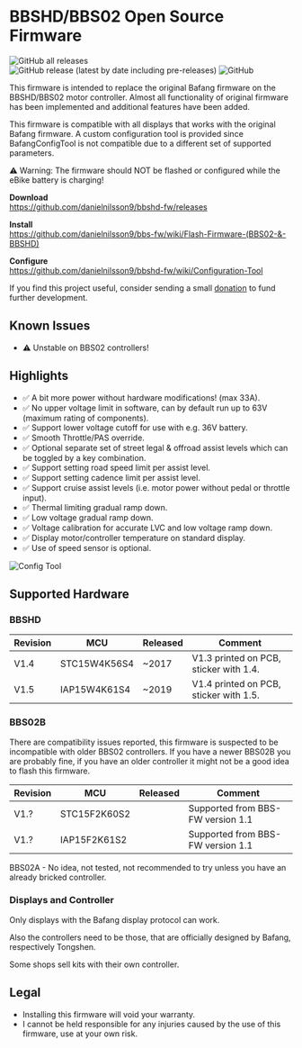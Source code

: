 # BBSHD/BBS02 Open Source Firmware

![GitHub all releases](https://img.shields.io/github/downloads/danielnilsson9/bbs-fw/total?style=for-the-badge)
![GitHub release (latest by date including pre-releases)](https://img.shields.io/github/v/release/danielnilsson9/bbs-fw?include_prereleases&style=for-the-badge)
![GitHub](https://img.shields.io/github/license/danielnilsson9/bbs-fw?style=for-the-badge)

This firmware is intended to replace the original Bafang firmware on the BBSHD/BBS02 motor controller. Almost all functionality of original firmware has been implemented and additional features have been added.

This firmware is compatible with all displays that works with the original Bafang firmware. A custom configuration tool is provided since BafangConfigTool is not compatible due to a different set of supported parameters.

⚠️ Warning: The firmware should NOT be flashed or configured while the eBike battery is charging!

**Download**  
https://github.com/danielnilsson9/bbshd-fw/releases

**Install**  
https://github.com/danielnilsson9/bbs-fw/wiki/Flash-Firmware-(BBS02-&-BBSHD)

**Configure**  
https://github.com/danielnilsson9/bbshd-fw/wiki/Configuration-Tool


If you find this project useful, consider sending a small [donation](https://www.paypal.com/donate/?business=LVAYFCMQYN8F4&no_recurring=0&item_name=BBSHD-FW&currency_code=USD) to fund further development.

## Known Issues
* ⚠️ Unstable on BBS02 controllers!

## Highlights
* ✅ A bit more power without hardware modifications! (max 33A). 
* ✅ No upper voltage limit in software, can by default run up to 63V (maximum rating of components).
* ✅ Support lower voltage cutoff for use with e.g. 36V battery.
* ✅ Smooth Throttle/PAS override.
* ✅ Optional separate set of street legal & offroad assist levels which can be toggled by a key combination.
* ✅ Support setting road speed limit per assist level.
* ✅ Support setting cadence limit per assist level.
* ✅ Support cruise assist levels (i.e. motor power without pedal or throttle input).
* ✅ Thermal limiting gradual ramp down.
* ✅ Low voltage gradual ramp down.
* ✅ Voltage calibration for accurate LVC and low voltage ramp down.
* ✅ Display motor/controller temperature on standard display.
* ✅ Use of speed sensor is optional.

![Config Tool](https://github.com/user-attachments/assets/1534c303-b25f-4fa4-8b37-5b74ade4a800)

## Supported Hardware

### BBSHD

Revision | MCU          | Released    | Comment
-------- | ------------ | ----------- | --------------------
V1.4     | STC15W4K56S4 | ~2017       | V1.3 printed on PCB, sticker with 1.4.
V1.5     | IAP15W4K61S4 | ~2019       | V1.4 printed on PCB, sticker with 1.5.

### BBS02B
There are compatibility issues reported, this firmware is suspected to be incompatible with older BBS02 controllers.
If you have a newer BBS02B you are probably fine, if you have an older controller it might not be a good idea to flash this firmware.

Revision | MCU          | Released    | Comment
-------- | ------------ | ----------- | --------------------
V1.?     | STC15F2K60S2 |             | Supported from BBS-FW version 1.1
V1.?     | IAP15F2K61S2 |             | Supported from BBS-FW version 1.1

BBS02A - No idea, not tested, not recommended to try unless you have an already bricked controller.

### Displays and Controller 

Only displays with the Bafang display protocol can work. 

Also the controllers need to be those, that are officially designed by Bafang, respectively Tongshen. 

Some shops sell kits with their own controller.

## Legal
* Installing this firmware will void your warranty.
* I cannot be held responsible for any injuries caused by the use of this firmware, use at your own risk.
